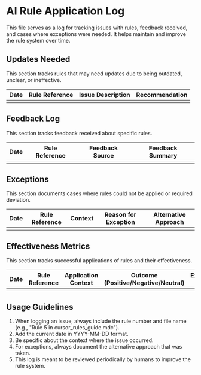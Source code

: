 # AI Rule Application Log

This file serves as a log for tracking issues with rules, feedback received, and cases where exceptions were needed. It helps maintain and improve the rule system over time.

## Updates Needed

This section tracks rules that may need updates due to being outdated, unclear, or ineffective.

| Date | Rule Reference | Issue Description | Recommendation |
|------|----------------|-------------------|----------------|
| | | | |

## Feedback Log

This section tracks feedback received about specific rules.

| Date | Rule Reference | Feedback Source | Feedback Summary |
|------|----------------|-----------------|------------------|
| | | | |

## Exceptions

This section documents cases where rules could not be applied or required deviation.

| Date | Rule Reference | Context | Reason for Exception | Alternative Approach |
|------|----------------|---------|----------------------|----------------------|
| | | | | |

## Effectiveness Metrics

This section tracks successful applications of rules and their effectiveness.

| Date | Rule Reference | Application Context | Outcome (Positive/Negative/Neutral) | Explanation/Improvement Suggestions |
|------|----------------|---------------------|--------------------------------------|-------------------------------------|
| | | | | |

## Usage Guidelines

1. When logging an issue, always include the rule number and file name (e.g., "Rule 5 in cursor_rules_guide.mdc").
2. Add the current date in YYYY-MM-DD format.
3. Be specific about the context where the issue occurred.
4. For exceptions, always document the alternative approach that was taken.
5. This log is meant to be reviewed periodically by humans to improve the rule system. 
